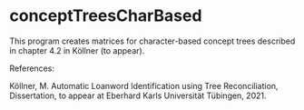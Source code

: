 # conceptTreesCharBased


This program creates matrices for character-based concept trees described in chapter 4.2 in Köllner (to appear).


References:

Köllner, M. Automatic Loanword Identification using Tree Reconciliation, Dissertation, to appear at Eberhard Karls Universität Tübingen, 2021.

